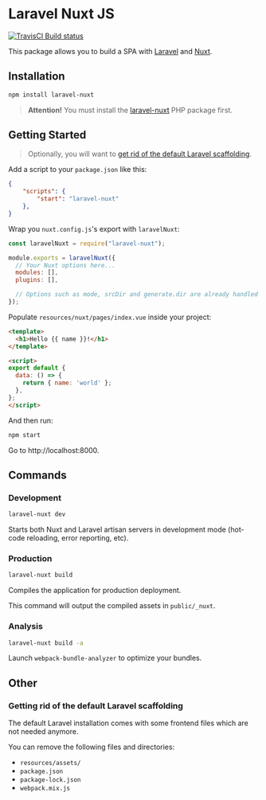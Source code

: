 # Laravel Nuxt JS

[![TravisCI Build status](https://travis-ci.org/skyrpex/laravel-nuxt-js.svg?branch=develop)](https://travis-ci.org/skyrpex/laravel-nuxt-js)

This package allows you to build a SPA with [Laravel](https://laravel.com/) and [Nuxt](https://nuxtjs.org/).

## Installation

```bash
npm install laravel-nuxt
```

> **Attention!** You must install the [laravel-nuxt](https://github.com/skyrpex/laravel-nuxt) PHP package first.

## Getting Started

> Optionally, you will want to [get rid of the default Laravel scaffolding](#getting-rid-of-the-default-laravel-scaffolding).

Add a script to your `package.json` like this:

```json
{
    "scripts": {
        "start": "laravel-nuxt"
    },
}

```

Wrap you `nuxt.config.js`'s export with `laravelNuxt`:

```js
const laravelNuxt = require("laravel-nuxt");

module.exports = laravelNuxt({
  // Your Nuxt options here...
  modules: [],
  plugins: [],

  // Options such as mode, srcDir and generate.dir are already handled for you.
});
```

Populate `resources/nuxt/pages/index.vue` inside your project:

```html
<template>
  <h1>Hello {{ name }}!</h1>
</template>

<script>
export default {
  data: () => {
    return { name: 'world' };
  },
};
</script>
```

And then run:

```bash
npm start
```

Go to http://localhost:8000.

## Commands

### Development

```bash
laravel-nuxt dev
```

Starts both Nuxt and Laravel artisan servers in development mode (hot-code reloading, error reporting, etc).

### Production

```bash
laravel-nuxt build
```

Compiles the application for production deployment.

This command will output the compiled assets in `public/_nuxt`.

### Analysis

```bash
laravel-nuxt build -a
```

Launch `webpack-bundle-analyzer` to optimize your bundles.

## Other

### Getting rid of the default Laravel scaffolding

The default Laravel installation comes with some frontend files which are not needed anymore.

You can remove the following files and directories:

* `resources/assets/`
* `package.json`
* `package-lock.json`
* `webpack.mix.js`
